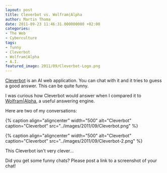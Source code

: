 ```yaml
---
layout: post
title: Cleverbot vs. Wolfram|Alpha
author: Martin Thoma
date: 2011-09-23 11:46:31.000000000 +02:00
categories:
- The Web
- Cyberculture
tags:
- funny
- Cleverbot
- Wolfram|Alpha
- A.I.
featured_image: 2011/09/Cleverbot-Logo.png
---
```

<a href="http://cleverbot.com/" title="Cleverbot">Cleverbot</a> is an AI web application. You can chat with it and it tries to guess a good answer. This can be quite funny.

I was curious how Cleverbot would answer when I compared it to <a href="http://www.wolframalpha.com/" title="answer engine">Wolfram|Alpha</a>, a useful answering engine. 

Here are two of my conversations:

{% caption align="aligncenter" width="500" alt="Cleverbot" caption="Cleverbot" src="../images/2011/09/Cleverbot.png" %}

{% caption align="aligncenter" width="500" alt="Cleverbot" caption="Cleverbot" src="../images/2011/09/Cleverbot-2.png" %}

This Cleverbot isn't very clever...

Did you get some funny chats? Please post a link to a screenshot of your chat!
